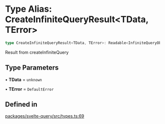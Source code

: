 # Type Alias: CreateInfiniteQueryResult\<TData, TError\>

```ts
type CreateInfiniteQueryResult<TData, TError>: Readable<InfiniteQueryObserverResult<TData, TError>>;
```

Result from createInfiniteQuery

## Type Parameters

• **TData** = `unknown`

• **TError** = `DefaultError`

## Defined in

[packages/svelte-query/src/types.ts:69](https://github.com/TanStack/query/blob/81ca3332486f7b98502d4f5ea50588d88a80f59b/packages/svelte-query/src/types.ts#L69)
